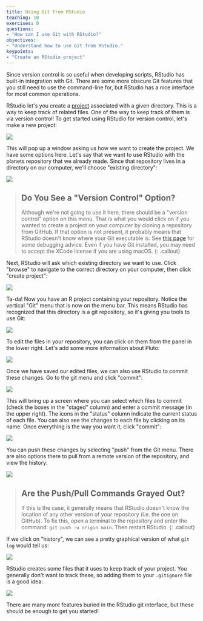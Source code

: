 ```yaml
---
title: Using Git from RStudio
teaching: 10
exercises: 0
questions:
- "How can I use Git with RStudio?"
objectives:
- "Understand how to use Git from RStudio."
keypoints:
- "Create an RStudio project"
---
```


Since version control is so useful when developing scripts, RStudio has built-in
integration with Git. There are some more obscure Git features that you still
need to use the command-line for, but RStudio has a nice interface for most
common operations.

RStudio let's you create a [project][rstudio-projects] associated with
a given directory. This is a way to keep track of related files. One
of the way to keep track of them is via version control! To get
started using RStudio for version control, let's make a new project:

![](../fig/RStudio_screenshot_newproject.png)

This will pop up a window asking us how we want to create the project. We have
some options here. Let's say that we want to use RStudio with the planets
repository that we already made. Since that repository lives in a directory on
our computer, we'll choose "existing directory":

![](../fig/RStudio_screenshot_existingdirectory.png)

> ## Do You See a "Version Control" Option?
>
> Although we're not going to use it here, there should be a "version control"
> option on this menu. That is what you would click on if you wanted to
> create a project on your computer by cloning a repository from GitHub.
> If that option is not present, it probably means that RStudio doesn't know
> where your Git executable is. See
> [this page](https://stat545-ubc.github.io/git03_rstudio-meet-git.html)
> for some debugging advice. Even if you have Git installed, you may need
> to accept the XCode license if you are using macOS.
{: .callout}

Next, RStudio will ask which existing directory we want to use. Click "browse"
to navigate to the correct directory on your computer, then click "create
project":

![](../fig/RStudio_screenshot_navigateexisting.png)

Ta-da! Now you have an R project containing your repository. Notice the
vertical "Git" menu that is now on the menu bar. This means RStudio has
recognized that this directory is a git repository, so it's giving you tools
to use Git:

![](../fig/RStudio_screenshot_afterclone.png)

To edit the files in your repository, you can click on them from the panel in
the lower right. Let's add some more information about Pluto:

![](../fig/RStudio_screenshot_editfiles.png)

Once we have saved our edited files, we can also use RStudio to commit these changes. Go to the git menu and click
"commit":

![](../fig/RStudio_screenshot_commit.png)

This will bring up a screen where you can select which files to commit (check
the boxes in the "staged" column) and enter a commit message (in the upper
right). The icons in the "status" column indicate the current status of each
file. You can also see the changes to each file by clicking on its name. Once
everything is the way you want it, click "commit":

![](../fig/RStudio_screenshot_review.png)

You can push these changes by selecting "push" from the Git menu. There are
also options there to pull from a remote version of the repository, and view
the history:

![](../fig/RStudio_screenshot_history.png)

> ## Are the Push/Pull Commands Grayed Out?
>
> If this is the case, it generally means that RStudio doesn't know the
> location of any other version of your repository (i.e. the one on GitHub).
> To fix this, open a terminal to the repository and enter the command:
> `git push -u origin main`. Then restart RStudio.
{: .callout}

If we click on "history", we can see a pretty graphical version of what
`git log` would tell us:

![](../fig/RStudio_screenshot_viewhistory.png)

RStudio creates some files that it uses to keep track of your project. You
generally don't want to track these, so adding them to your `.gitignore` file
is a good idea:

![](../fig/RStudio_screenshot_gitignore.png)

There are many more features buried in the RStudio git interface, but these
should be enough to get you started!

[rstudio-projects]: https://support.rstudio.com/hc/en-us/articles/200526207-Using-Projects
